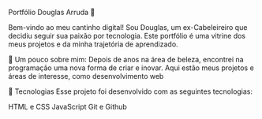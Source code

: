 Portfólio Douglas Arruda 🎨

Bem-vindo ao meu cantinho digital! Sou Douglas, um ex-Cabeleireiro que decidiu seguir sua paixão por tecnologia. Este portfólio é uma vitrine dos meus projetos e da minha trajetória de aprendizado.

🌱 Um pouco sobre mim:
Depois de anos na área de beleza, encontrei na programação uma nova forma de criar e inovar. Aqui estão meus projetos e áreas de interesse, como desenvolvimento web

🚀 Tecnologias
Esse projeto foi desenvolvido com as seguintes tecnologias:

HTML e CSS
JavaScript
Git e Github
